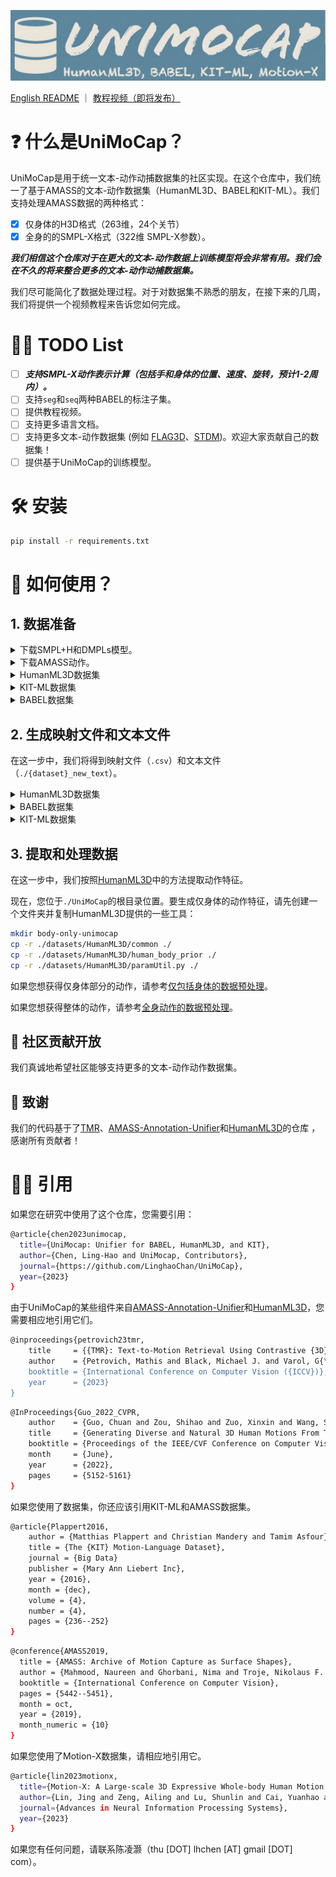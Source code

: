 ![./resource/imgs/logo.png](../imgs/logo.png)

[English README](../../README.md) ｜ [教程视频（即将发布）](https://www.youtube.com/channel/UC5P1ZtWm47L78t-Snn2xhhQ)

# ❓ 什么是UniMoCap？

UniMoCap是用于统一文本-动作动捕数据集的社区实现。在这个仓库中，我们统一了基于AMASS的文本-动作数据集（HumanML3D、BABEL和KIT-ML）。我们支持处理AMASS数据的两种格式：

- [x]  仅身体的H3D格式（263维，24个关节）
- [x]  全身的的SMPL-X格式（322维 SMPL-X参数）。

***我们相信这个仓库对于在更大的文本-动作数据上训练模型将会非常有用。我们会在不久的将来整合更多的文本-动作动捕数据集。***

我们尽可能简化了数据处理过程。对于对数据集不熟悉的朋友，在接下来的几周，我们将提供一个视频教程来告诉您如何完成。

# 🏃🏼 TODO List

- [ ]  ***支持SMPL-X动作表示计算（包括手和身体的位置、速度、旋转，预计1-2周内）。***
- [ ]  支持`seg`和`seq`两种BABEL的标注子集。
- [ ]  提供教程视频。
- [ ]  支持更多语言文档。
- [ ]  支持更多文本-动作数据集 (例如 [FLAG3D](https://andytang15.github.io/FLAG3D)、[STDM](https://druthrie.github.io/sequential-texts-to-motion))。欢迎大家贡献自己的数据集！ 
- [ ]  提供基于UniMoCap的训练模型。

# 🛠️ 安装

```bash
pip install -r requirements.txt
```

# 🚀 如何使用？

## 1. 数据准备

<details>
<summary>下载SMPL+H和DMPLs模型。</summary>

从[SMPL+H](https://mano.is.tue.mpg.de/download.php)（选择AMASS项目中使用的Extended SMPL+H模型）下载SMPL+H模型，从[DMPL](https://smpl.is.tue.mpg.de/download.php)下载DMPL模型（选择与SMPL兼容的DMPLs），从[SMPL-X](https://smpl-x.is.tue.mpg.de/download.php)下载SMPL-X模型。然后将所有模型放在`./body_model/`下。`./body_model/`文件夹结构应如下：

```bash
./body_models
├── dmpls
│   ├── female
│   │   └── model.npz
│   ├── male
│   │   └── model.npz
│   └── neutral
│       └── model.npz
├── smplh
│   ├── female
│   │   └── model.npz
│   ├── info.txt
│   ├── male
│   │   └── model.npz
│   └── neutral
│       └── model.npz
├── smplx
│   ├── female
│   │   ├── model.npz
│   │   └── model.pkl
│   ├── male
│   │   ├── model.npz
│   │   └── model.pkl
│   └── neutral
│       ├── model.npz
└───────└── model.pkl
```

</details>

<details>
<summary>下载AMASS动作。</summary>

- 下载[AMASS](https://amass.is.tue.mpg.de/download.php)动作。
- 如果您使用SMPL（在HumanML3D、BABEL和KIT-ML中），请将AMASS数据与`SMPL-H G`下载到`./datasets/amass_data/`中。
- 如果您使用SMPL-X（在Motion-X中），请下载带有`SMPL-X G`的AMASS数据。如果您使用SMPL-X数据，请将其保存在`./datasets/amass_data-x/`中。

`datasets/amass_data/`文件夹结构应如下：

```bash
./datasets/amass_data/
├── ACCAD
├── BioMotionLab_NTroje
├── BMLhandball
├── BMLmovi
├── CMU
├── DanceDB
├── DFaust_67
├── EKUT
├── Eyes_Japan_Dataset
├── GRAB
├── HUMAN4D
├── HumanEva
├── KIT
├── MPI_HDM05
├── MPI_Limits
├── MPI_mosh
├── SFU
├── SOMA
├── SSM_synced
├── TCD_handMocap
├── TotalCapture
└── Transitions_mocap
```

</details>

<details>
<summary>HumanML3D数据集</summary>

将[HumanML3D](https://github.com/EricGuo5513/HumanML3D)仓库克隆到`datasets/HumanML3D/`中，接着将`humanact12.zip`解压到`datasets/pose_data/`中，最后解压`texts.zip`文件。

```bash
mkdir datasets
cd datasets
git clone https://github.com/EricGuo5513/HumanML3D/tree/main
mkdir pose_data
unzip HumanML3D/pose_data/humanact12.zip -d pose_data/
mv pose_data/humanact12/humanact12/*.npy pose_data/humanact12/
rm -rf pose_data/humanact12/humanact12
cd HumanML3D/HumanML3D
unzip texts.zip
cd ../../..
```

</details>

<details>
<summary>KIT-ML数据集</summary>

下载[KIT-ML](https://drive.google.com/file/d/14XX0PRDRtsEywpBZ87mKfV1sMbpTu_Ct/view?usp=sharing)动作，并解压缩到文件夹`datasets/kit-mocap/`中。
</details>

<details>
<summary>BABEL数据集</summary>

从TEACH下载[BABEL](https://teach.is.tue.mpg.de/download.php)注释到`datasets/babel-teach/`中。
</details>

## 2. 生成映射文件和文本文件

在这一步中，我们将得到映射文件（`.csv`）和文本文件（`./{dataset}_new_text`）。

<details>
<summary>HumanML3D数据集</summary>

由于HumanML3D数据集使用了MIT许可证，我已经预处理了`.json`（`./outputs-json/humanml3d.json`）文件和`.csv`文件（`h3d_h3dformat.csv`）。此外，`.csv`文件可以通过以下命令生成。

```bash
python h3d_to_h3d.py
```

</details>

<details>
<summary>BABEL数据集</summary>

我们提供了生成统一BABEL注释的代码。生成了`.json`（`./outputs-json/babel{_mode}.json`）文件和`.csv`文件（`babel{mode}_h3dformat.csv`）。您可以使用以下命令生成相关文件。`.json`文件只是一个中间生成的文件，不会在后续处理中使用。

对于BABEL，`babel_seg`和`babel_seq`分别表示分割级别和整个序列级别的注释。`babel`表示两个级别的注释。

```bash
python babel.py
```

</details>

<details>
<summary>KIT-ML数据集</summary>

我们提供了生成统一KIT-ML注释的代码。生成了`.json`（`./outputs-json/kitml.json`）文件和`.csv`文件（`kitml_h3dformat.csv`）。您可以使用以下命令生成相关文件。`.json`文件只是一个中间生成的文件，不会在后续处理中使用。

```bash
python kitml.py
```

</details>

## 3. 提取和处理数据

在这一步中，我们按照[HumanML3D](https://github.com/EricGuo5513/HumanML3D)中的方法提取动作特征。

现在，您位于`./UniMoCap`的根目录位置。要生成仅身体的动作特征，请先创建一个文件夹并复制HumanML3D提供的一些工具：

```bash
mkdir body-only-unimocap
cp -r ./datasets/HumanML3D/common ./
cp -r ./datasets/HumanML3D/human_body_prior ./
cp -r ./datasets/HumanML3D/paramUtil.py ./
```

如果您想获得仅身体部分的动作，请参考[仅包括身体的数据预处理](./cn-bodyonly.md)。

如果您想获得整体的动作，请参考[全身动作的数据预处理](./cn-wholebody.md)。

## 💖 社区贡献开放

我们真诚地希望社区能够支持更多的文本-动作动作数据集。

## 🌹 致谢

我们的代码基于了[TMR](https://github.com/Mathux/TMR)、[AMASS-Annotation-Unifier](https://github.com/Mathux/AMASS-Annotation-Unifier)和[HumanML3D](https://github.com/EricGuo5513/HumanML3D)的仓库 ，感谢所有贡献者！

# 🤝🏼 引用

如果您在研究中使用了这个仓库，您需要引用：

```bash
@article{chen2023unimocap,
  title={UniMocap: Unifier for BABEL, HumanML3D, and KIT},
  author={Chen, Ling-Hao and UniMocap, Contributors},
  journal={https://github.com/LinghaoChan/UniMoCap},
  year={2023}
}
```

由于UniMoCap的某些组件来自[AMASS-Annotation-Unifier](https://github.com/Mathux/AMASS-Annotation-Unifier)和[HumanML3D](https://github.com/EricGuo5513/HumanML3D)，您需要相应地引用它们。

```bash
@inproceedings{petrovich23tmr,
    title     = {{TMR}: Text-to-Motion Retrieval Using Contrastive {3D} Human Motion Synthesis},
    author    = {Petrovich, Mathis and Black, Michael J. and Varol, G{\\"u}l},
    booktitle = {International Conference on Computer Vision ({ICCV})},
    year      = {2023}
}
```

```bash
@InProceedings{Guo_2022_CVPR,
    author    = {Guo, Chuan and Zou, Shihao and Zuo, Xinxin and Wang, Sen and Ji, Wei and Li, Xingyu and Cheng, Li},
    title     = {Generating Diverse and Natural 3D Human Motions From Text},
    booktitle = {Proceedings of the IEEE/CVF Conference on Computer Vision and Pattern Recognition (CVPR)},
    month     = {June},
    year      = {2022},
    pages     = {5152-5161}
}
```

如果您使用了数据集，你还应该引用KIT-ML和AMASS数据集。

```bash
@article{Plappert2016,
    author = {Matthias Plappert and Christian Mandery and Tamim Asfour},
    title = {The {KIT} Motion-Language Dataset},
    journal = {Big Data}
    publisher = {Mary Ann Liebert Inc},
    year = {2016},
    month = {dec},
    volume = {4},
    number = {4},
    pages = {236--252}
}
```

```bash
@conference{AMASS2019,
  title = {AMASS: Archive of Motion Capture as Surface Shapes},
  author = {Mahmood, Naureen and Ghorbani, Nima and Troje, Nikolaus F. and Pons-Moll, Gerard and Black, Michael J.},
  booktitle = {International Conference on Computer Vision},
  pages = {5442--5451},
  month = oct,
  year = {2019},
  month_numeric = {10}
}
```

如果您使用了Motion-X数据集，请相应地引用它。

```bash
@article{lin2023motionx,
  title={Motion-X: A Large-scale 3D Expressive Whole-body Human Motion Dataset},
  author={Lin, Jing and Zeng, Ailing and Lu, Shunlin and Cai, Yuanhao and Zhang, Ruimao and Wang, Haoqian and Zhang, Lei},
  journal={Advances in Neural Information Processing Systems},
  year={2023}
}
```

如果您有任何问题，请联系陈凌灏（thu [DOT] lhchen [AT] gmail [DOT] com）。
